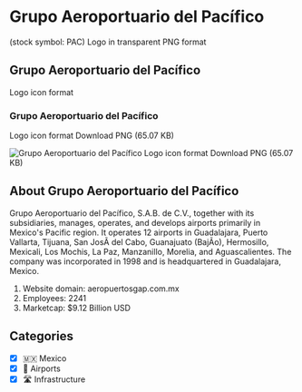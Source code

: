 # Grupo Aeroportuario del Pacífico
 (stock symbol: PAC) Logo in transparent PNG format

## Grupo Aeroportuario del Pacífico
 Logo icon format

### Grupo Aeroportuario del Pacífico
 Logo icon format Download PNG (65.07 KB)

![Grupo Aeroportuario del Pacífico
 Logo icon format Download PNG (65.07 KB)](/img/orig/PAC-2f975b04.png)

## About Grupo Aeroportuario del Pacífico


Grupo Aeroportuario del Pacífico, S.A.B. de C.V., together with its subsidiaries, manages, operates, and develops airports primarily in Mexico's Pacific region. It operates 12 airports in Guadalajara, Puerto Vallarta, Tijuana, San JosÃ del Cabo, Guanajuato (BajÃo), Hermosillo, Mexicali, Los Mochis, La Paz, Manzanillo, Morelia, and Aguascalientes. The company was incorporated in 1998 and is headquartered in Guadalajara, Mexico.

1. Website domain: aeropuertosgap.com.mx
2. Employees: 2241
3. Marketcap: $9.12 Billion USD


## Categories
- [x] 🇲🇽 Mexico
- [x] 🛫 Airports
- [x] 🛣️ Infrastructure
